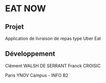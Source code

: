 # EAT NOW
## Projet

Application de livraison de repas type Uber Eat

## Développement

Clément WALSH DE SERRANT
Franck CROISIC

Paris YNOV Campus - INFO B2

